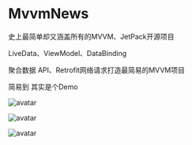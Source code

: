 # MvvmNews
史上最简单却又涵盖所有的MVVM、JetPack开源项目

LiveData、ViewModel、DataBinding

聚合数据 API、Retrofit网络请求打造最简易的MVVM项目

简易到 其实是个Demo

![avatar](/image/login.png)

![avatar](/image/home.png)


![avatar](/image/detail.png)


